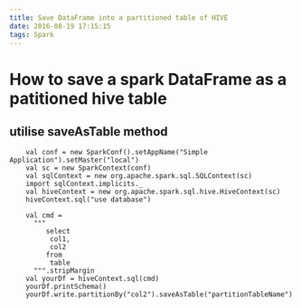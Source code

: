 ```yaml
---
title: Save DataFrame into a partitioned table of HIVE
date: 2016-08-19 17:15:15
tags: Spark
---
```



# How to save a spark DataFrame as a patitioned hive table #
## utilise saveAsTable method ##

```
    val conf = new SparkConf().setAppName("Simple Application").setMaster("local")
    val sc = new SparkContext(conf)
    val sqlContext = new org.apache.spark.sql.SQLContext(sc)
    import sqlContext.implicits._
    val hiveContext = new org.apache.spark.sql.hive.HiveContext(sc)
    hiveContext.sql("use database")

    val cmd =
      """
         select
          col1,
          col2
         from
          table
      """.stripMargin
    val yourDf = hiveContext.sql(cmd)
    yourDf.printSchema()
    yourDf.write.partitionBy("col2").saveAsTable("partitionTableName")
```




